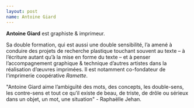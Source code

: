 ```yaml
---
layout: post
name: Antoine Giard
---
```

**Antoine Giard** est graphiste & imprimeur.

Sa double formation, qui est aussi une double sensibilité, l’a amené à conduire des projets de recherche plastique touchant souvent au texte – à l’écriture autant qu’à la mise en forme du texte – et à penser l’accompagnement graphique & technique d’autres artistes dans la réalisation d’œuvres imprimées. Il est notamment co-fondateur de l'imprimerie coopérative *Ramette*.

"Antoine Giard aime l’ambiguïté des mots, des concepts, les double-sens, les contre-sens et tout ce qu’il existe de beau, de triste, de drôle ou sérieux dans un objet, un mot, une situation" - Raphaëlle Jehan.
